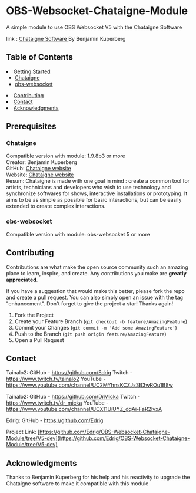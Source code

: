 # OBS-Websocket-Chataigne-Module
A simple module to use OBS Websocket V5 with the Chataigne Software

link :  <a href="http://benjamin.kuperberg.fr/chataigne/en" target="_blank">Chataigne Software </a> By Benjamin Kuperberg

<!-- TABLE OF CONTENTS -->
## Table of Contents
<li><a href="#Prerequisites">Getting Started</a>
  <ul>
    <li><a href="#Chataigne">Chataigne</a></li>
    <li><a href="#obs-websocket">obs-websocket</a></li>
  </ul>
 </li>
 <li><a href="#Contributing">Contributing</a></li>
 <li><a href="#contact">Contact</a></li>
 <li><a href="#acknowledgments">Acknowledgments</a></li>

<!-- Prerequisites -->
## Prerequisites

### Chataigne
Compatible version with module: 1.9.8b3 or more<br />
Creator: Benjamin Kuperberg<br />
GitHub: <a href="https://github.com/benkuper/Chataigne" target="_blank">Chataigne website</a><br />
Website: <a href="http://benjamin.kuperberg.fr/chataigne/en" target="_blank">Chataigne website</a><br />
Resum: Chataigne is made with one goal in mind : create a common tool for artists, technicians and developers who wish to use technology and synchronize softwares for shows, interactive installations or prototyping. It aims to be as simple as possible for basic interactions, but can be easily extended to create complex interactions.<br />

### obs-websocket
Compatible version with module: obs-websocket 5 or more<br />

<!-- Contributing -->
## Contributing
Contributions are what make the open source community such an amazing place to learn, inspire, and create. Any contributions you make are **greatly appreciated**.

If you have a suggestion that would make this better, please fork the repo and create a pull request. You can also simply open an issue with the tag "enhancement".
Don't forget to give the project a star! Thanks again!

1. Fork the Project
2. Create your Feature Branch (`git checkout -b feature/AmazingFeature`)
3. Commit your Changes (`git commit -m 'Add some AmazingFeature'`)
4. Push to the Branch (`git push origin feature/AmazingFeature`)
5. Open a Pull Request

<!-- Contact -->
## Contact

Tainalo2: 	GitHub - https://github.com/Edrig
			Twitch - https://www.twitch.tv/tainalo2
			YouTube - https://www.youtube.com/channel/UC2MYhnsKCZJs3B3wROu1B8w
			
Tainalo2: 	GitHub - https://github.com/DrMicka
			Twitch - https://www.twitch.tv/dr_micka
			YouTube - https://www.youtube.com/channel/UCX11UiUYZ_dqAi-FaR2IvxA

Edrig: GitHub - https://github.com/Edrig

Project Link: [https://github.com/Edrig/OBS-Websocket-Chataigne-Module/tree/V5-dev](https://github.com/Edrig/OBS-Websocket-Chataigne-Module/tree/V5-dev)

<!-- Acknowledgments -->
## Acknowledgments
Thanks to Benjamin Kuperberg for his help and his reactivity to upgrade the Chataigne software to make it compatible with this module
